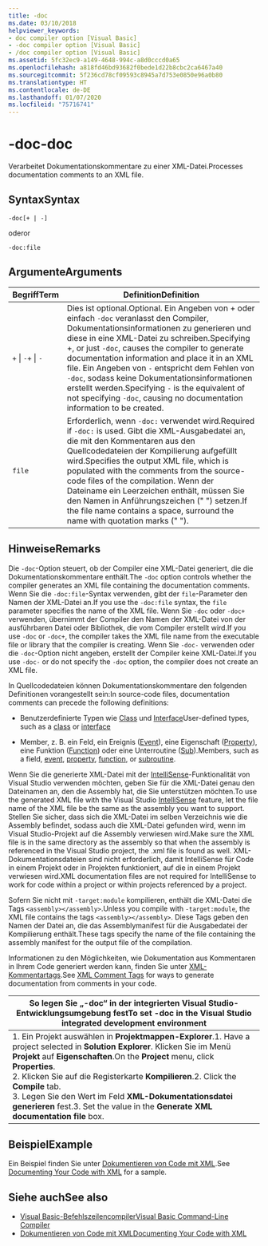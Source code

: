 ```yaml
---
title: -doc
ms.date: 03/10/2018
helpviewer_keywords:
- doc compiler option [Visual Basic]
- -doc compiler option [Visual Basic]
- /doc compiler option [Visual Basic]
ms.assetid: 5fc32ec9-a149-4648-994c-a8d0cccd0a65
ms.openlocfilehash: a818fd46bd93682f0bede1d22b8cbc2ca6467a40
ms.sourcegitcommit: 5f236cd78cf09593c8945a7d753e0850e96a0b80
ms.translationtype: HT
ms.contentlocale: de-DE
ms.lasthandoff: 01/07/2020
ms.locfileid: "75716741"
---
```

# <a name="-doc"></a><span data-ttu-id="31e2e-102">-doc</span><span class="sxs-lookup"><span data-stu-id="31e2e-102">-doc</span></span>
<span data-ttu-id="31e2e-103">Verarbeitet Dokumentationskommentare zu einer XML-Datei.</span><span class="sxs-lookup"><span data-stu-id="31e2e-103">Processes documentation comments to an XML file.</span></span>  
  
## <a name="syntax"></a><span data-ttu-id="31e2e-104">Syntax</span><span class="sxs-lookup"><span data-stu-id="31e2e-104">Syntax</span></span>  
  
```console  
-doc[+ | -]  
```

<span data-ttu-id="31e2e-105">oder</span><span class="sxs-lookup"><span data-stu-id="31e2e-105">or</span></span>  

```console
-doc:file  
```  
  
## <a name="arguments"></a><span data-ttu-id="31e2e-106">Argumente</span><span class="sxs-lookup"><span data-stu-id="31e2e-106">Arguments</span></span>  
  
|<span data-ttu-id="31e2e-107">Begriff</span><span class="sxs-lookup"><span data-stu-id="31e2e-107">Term</span></span>|<span data-ttu-id="31e2e-108">Definition</span><span class="sxs-lookup"><span data-stu-id="31e2e-108">Definition</span></span>|  
|---|---|  
|<span data-ttu-id="31e2e-109">`+` &#124; `-`</span><span class="sxs-lookup"><span data-stu-id="31e2e-109">`+` &#124; `-`</span></span>|<span data-ttu-id="31e2e-110">Dies ist optional.</span><span class="sxs-lookup"><span data-stu-id="31e2e-110">Optional.</span></span> <span data-ttu-id="31e2e-111">Ein Angeben von + oder einfach `-doc` veranlasst den Compiler, Dokumentationsinformationen zu generieren und diese in eine XML-Datei zu schreiben.</span><span class="sxs-lookup"><span data-stu-id="31e2e-111">Specifying +, or just `-doc`, causes the compiler to generate documentation information and place it in an XML file.</span></span> <span data-ttu-id="31e2e-112">Ein Angeben von `-` entspricht dem Fehlen von `-doc`, sodass keine Dokumentationsinformationen erstellt werden.</span><span class="sxs-lookup"><span data-stu-id="31e2e-112">Specifying `-` is the equivalent of not specifying `-doc`, causing no documentation information to be created.</span></span>|  
|`file`|<span data-ttu-id="31e2e-113">Erforderlich, wenn `-doc:` verwendet wird.</span><span class="sxs-lookup"><span data-stu-id="31e2e-113">Required if `-doc:` is used.</span></span> <span data-ttu-id="31e2e-114">Gibt die XML-Ausgabedatei an, die mit den Kommentaren aus den Quellcodedateien der Kompilierung aufgefüllt wird.</span><span class="sxs-lookup"><span data-stu-id="31e2e-114">Specifies the output XML file, which is populated with the comments from the source-code files of the compilation.</span></span> <span data-ttu-id="31e2e-115">Wenn der Dateiname ein Leerzeichen enthält, müssen Sie den Namen in Anführungszeichen (" ") setzen.</span><span class="sxs-lookup"><span data-stu-id="31e2e-115">If the file name contains a space, surround the name with quotation marks (" ").</span></span>|  
  
## <a name="remarks"></a><span data-ttu-id="31e2e-116">Hinweise</span><span class="sxs-lookup"><span data-stu-id="31e2e-116">Remarks</span></span>  
 <span data-ttu-id="31e2e-117">Die `-doc`-Option steuert, ob der Compiler eine XML-Datei generiert, die die Dokumentationskommentare enthält.</span><span class="sxs-lookup"><span data-stu-id="31e2e-117">The `-doc` option controls whether the compiler generates an XML file containing the documentation comments.</span></span> <span data-ttu-id="31e2e-118">Wenn Sie die `-doc:file`-Syntax verwenden, gibt der `file`-Parameter den Namen der XML-Datei an.</span><span class="sxs-lookup"><span data-stu-id="31e2e-118">If you use the `-doc:file` syntax, the `file` parameter specifies the name of the XML file.</span></span> <span data-ttu-id="31e2e-119">Wenn Sie `-doc` oder `-doc+` verwenden, übernimmt der Compiler den Namen der XML-Datei von der ausführbaren Datei oder Bibliothek, die vom Compiler erstellt wird.</span><span class="sxs-lookup"><span data-stu-id="31e2e-119">If you use `-doc` or `-doc+`, the compiler takes the XML file name from the executable file or library that the compiler is creating.</span></span> <span data-ttu-id="31e2e-120">Wenn Sie `-doc-` verwenden oder die `-doc`-Option nicht angeben, erstellt der Compiler keine XML-Datei.</span><span class="sxs-lookup"><span data-stu-id="31e2e-120">If you use `-doc-` or do not specify the `-doc` option, the compiler does not create an XML file.</span></span>  
  
 <span data-ttu-id="31e2e-121">In Quellcodedateien können Dokumentationskommentare den folgenden Definitionen vorangestellt sein:</span><span class="sxs-lookup"><span data-stu-id="31e2e-121">In source-code files, documentation comments can precede the following definitions:</span></span>  
  
- <span data-ttu-id="31e2e-122">Benutzerdefinierte Typen wie [Class](../../../visual-basic/language-reference/statements/class-statement.md) und [Interface](../../../visual-basic/language-reference/statements/interface-statement.md)</span><span class="sxs-lookup"><span data-stu-id="31e2e-122">User-defined types, such as a [class](../../../visual-basic/language-reference/statements/class-statement.md) or [interface](../../../visual-basic/language-reference/statements/interface-statement.md)</span></span>  
  
- <span data-ttu-id="31e2e-123">Member, z. B. ein Feld, ein Ereignis ([Event](../../../visual-basic/language-reference/statements/event-statement.md)), eine Eigenschaft ([Property](../../../visual-basic/language-reference/statements/property-statement.md)), eine Funktion ([Function](../../../visual-basic/language-reference/statements/function-statement.md)) oder eine Unterroutine ([Sub](../../../visual-basic/language-reference/statements/sub-statement.md)).</span><span class="sxs-lookup"><span data-stu-id="31e2e-123">Members, such as a field, [event](../../../visual-basic/language-reference/statements/event-statement.md), [property](../../../visual-basic/language-reference/statements/property-statement.md), [function](../../../visual-basic/language-reference/statements/function-statement.md), or [subroutine](../../../visual-basic/language-reference/statements/sub-statement.md).</span></span>  
  
 <span data-ttu-id="31e2e-124">Wenn Sie die generierte XML-Datei mit der [IntelliSense](/visualstudio/ide/using-intellisense)-Funktionalität von Visual Studio verwenden möchten, geben Sie für die XML-Datei genau den Dateinamen an, den die Assembly hat, die Sie unterstützen möchten.</span><span class="sxs-lookup"><span data-stu-id="31e2e-124">To use the generated XML file with the Visual Studio [IntelliSense](/visualstudio/ide/using-intellisense) feature, let the file name of the XML file be the same as the assembly you want to support.</span></span> <span data-ttu-id="31e2e-125">Stellen Sie sicher, dass sich die XML-Datei im selben Verzeichnis wie die Assembly befindet, sodass auch die XML-Datei gefunden wird, wenn im Visual Studio-Projekt auf die Assembly verwiesen wird.</span><span class="sxs-lookup"><span data-stu-id="31e2e-125">Make sure the XML file is in the same directory as the assembly so that when the assembly is referenced in the Visual Studio project, the .xml file is found as well.</span></span> <span data-ttu-id="31e2e-126">XML-Dokumentationsdateien sind nicht erforderlich, damit IntelliSense für Code in einem Projekt oder in Projekten funktioniert, auf die in einem Projekt verwiesen wird.</span><span class="sxs-lookup"><span data-stu-id="31e2e-126">XML documentation files are not required for IntelliSense to work for code within a project or within projects referenced by a project.</span></span>  
  
 <span data-ttu-id="31e2e-127">Sofern Sie nicht mit `-target:module` kompilieren, enthält die XML-Datei die Tags `<assembly></assembly>`.</span><span class="sxs-lookup"><span data-stu-id="31e2e-127">Unless you compile with `-target:module`, the XML file contains the tags `<assembly></assembly>`.</span></span> <span data-ttu-id="31e2e-128">Diese Tags geben den Namen der Datei an, die das Assemblymanifest für die Ausgabedatei der Kompilierung enthält.</span><span class="sxs-lookup"><span data-stu-id="31e2e-128">These tags specify the name of the file containing the assembly manifest for the output file of the compilation.</span></span>  
  
 <span data-ttu-id="31e2e-129">Informationen zu den Möglichkeiten, wie Dokumentation aus Kommentaren in Ihrem Code generiert werden kann, finden Sie unter [XML-Kommentartags](../../../visual-basic/language-reference/xmldoc/index.md).</span><span class="sxs-lookup"><span data-stu-id="31e2e-129">See [XML Comment Tags](../../../visual-basic/language-reference/xmldoc/index.md) for ways to generate documentation from comments in your code.</span></span>  
  
|<span data-ttu-id="31e2e-130">So legen Sie „-doc“ in der integrierten Visual Studio-Entwicklungsumgebung fest</span><span class="sxs-lookup"><span data-stu-id="31e2e-130">To set -doc in the Visual Studio integrated development environment</span></span>|  
|---|  
|<span data-ttu-id="31e2e-131">1.  Ein Projekt auswählen in **Projektmappen-Explorer**.</span><span class="sxs-lookup"><span data-stu-id="31e2e-131">1.  Have a project selected in **Solution Explorer**.</span></span> <span data-ttu-id="31e2e-132">Klicken Sie im Menü **Projekt** auf **Eigenschaften**.</span><span class="sxs-lookup"><span data-stu-id="31e2e-132">On the **Project** menu, click **Properties**.</span></span> <br /><span data-ttu-id="31e2e-133">2.  Klicken Sie auf die Registerkarte **Kompilieren**.</span><span class="sxs-lookup"><span data-stu-id="31e2e-133">2.  Click the **Compile** tab.</span></span><br /><span data-ttu-id="31e2e-134">3.  Legen Sie den Wert im Feld **XML-Dokumentationsdatei generieren** fest.</span><span class="sxs-lookup"><span data-stu-id="31e2e-134">3.  Set the value in the **Generate XML documentation file** box.</span></span>|  
  
## <a name="example"></a><span data-ttu-id="31e2e-135">Beispiel</span><span class="sxs-lookup"><span data-stu-id="31e2e-135">Example</span></span>  
 <span data-ttu-id="31e2e-136">Ein Beispiel finden Sie unter [Dokumentieren von Code mit XML](../../../visual-basic/programming-guide/program-structure/documenting-your-code-with-xml.md).</span><span class="sxs-lookup"><span data-stu-id="31e2e-136">See [Documenting Your Code with XML](../../../visual-basic/programming-guide/program-structure/documenting-your-code-with-xml.md) for a sample.</span></span>  
  
## <a name="see-also"></a><span data-ttu-id="31e2e-137">Siehe auch</span><span class="sxs-lookup"><span data-stu-id="31e2e-137">See also</span></span>

- [<span data-ttu-id="31e2e-138">Visual Basic-Befehlszeilencompiler</span><span class="sxs-lookup"><span data-stu-id="31e2e-138">Visual Basic Command-Line Compiler</span></span>](../../../visual-basic/reference/command-line-compiler/index.md)
- [<span data-ttu-id="31e2e-139">Dokumentieren von Code mit XML</span><span class="sxs-lookup"><span data-stu-id="31e2e-139">Documenting Your Code with XML</span></span>](../../../visual-basic/programming-guide/program-structure/documenting-your-code-with-xml.md)
